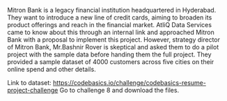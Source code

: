 Mitron Bank is a legacy financial institution headquartered in Hyderabad. They
want to introduce a new line of credit cards, aiming to broaden its product
offerings and reach in the financial market.
AtliQ Data Services came to know about this through an internal link and
approached Mitron Bank with a proposal to implement this project. However,
strategy director of Mitron Bank, Mr.Bashnir Rover is skeptical and asked them
to do a pilot project with the sample data before handing them the full project.
They provided a sample dataset of 4000 customers across five cities on their
online spend and other details.

Link to dataset: https://codebasics.io/challenge/codebasics-resume-project-challenge
Go to challenge 8 and download the files.
